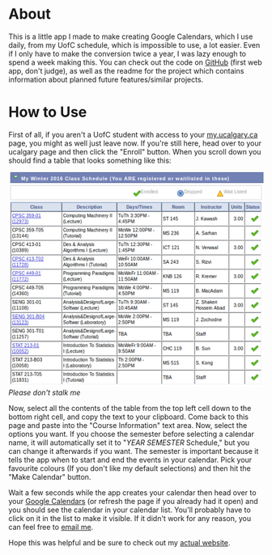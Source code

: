 # About

This is a little app I made to make creating Google Calendars, which I use daily, from my UofC schedule, which is impossible to use, a lot easier. Even if I only have to make the conversion twice a year, I was lazy enough to spend a week making this. You can check out the code on [GitHub](https://github.com/blake-mealey/UofC-Schedule-to-Google-Calendar) (first web app, don't judge), as well as the readme for the project which contains information about planned future features/similar projects.

# How to Use

First of all, if you aren't a UofC student with access to your [my.ucalgary.ca](http://my.ucalgary.ca) page, you might as well just leave now. If you're still here, head over to your ucalgary page and then click the "Enroll" button. When you scroll down you should find a table that looks something like this:

![The table](./../images/table-example.png)
*Please don't stalk me*

Now, select all the contents of the table from the top left cell down to the bottom right cell, and copy the text to your clipboard. Come back to this page and paste into the "Course Information" text area. Now, select the options you want. If you choose the semester before selecting a calendar name, it will automatically set it to "_YEAR_ _SEMESTER_ Schedule," but you can change it afterwards if you want. The semester is important because it tells the app when to start and end the events in your calendar. Pick your favourite colours (If you don't like my default selections) and then hit the "Make Calendar" button.

Wait a few seconds while the app creates your calendar then head over to your [Google Calendars](http://calendar.google.com) (or refresh the page if you already had it open) and you should see the calendar in your calendar list. You'll probably have to click on it in the list to make it visible. If it didn't work for any reason, you can feel free to [email me](mailto:blakemealey@gmail.com).

Hope this was helpful and be sure to check out my [actual website](http://blakemealey.ca).
